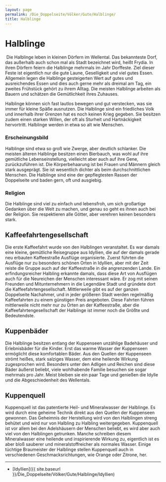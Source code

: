 ```yaml
---
layout: page
permalink: /Die_Doppelseite/Völker/Gute/Halblinge/
title: Halblinge
---
```


# Halblinge

<img alt="" src="{{ site.baseurl }}/assets/images/rassen/halbling.jpg" />
Die Halblinge leben in kleinen Dörfern im Wellental. Das bekannteste Dorf, das außerhalb auch schon mal als Stadt bezeichnet wird, heißt Frydia. In ihren Dörfern feiern die Halblinge mehrmals im Jahr Dorffeste. Ziel dieser Feste ist eigentlich nur die gute Laune, Geselligkeit und viel gutes Essen. Allgemein legen die Halblinge gesteigerten Wert auf gutes und ausreichendes Essen und dies auch gerne mehr als dreimal am Tag, ein zweites Frühstück gehört zu ihrem Alltag. Die meisten Halblinge arbeiten als Bauern und schätzen die Gemütlichkeit ihres Zuhauses.

Halblinge können sich fast lautlos bewegen und gut verstecken, was sie immer für kleine Späße ausnutzen. Die Halblinge sind ein friedliches Volk und innerhalb ihrer Grenzen hat es noch keinen Krieg gegeben. Sie besitzen zudem einen starken Willen, der oft als Sturheit und Hartnäckigkeit hervortritt. Halblinge werden in etwa so alt wie Menschen.

### Erscheinungsbild

Halblinge sind etwa so groß wie Zwerge, aber deutlich schlanker. Die meisten älteren Halblinge besitzen einen Bierbauch, was wohl auf ihre gemütliche Lebenseinstellung, vielleicht aber auch auf ihre Gene, zurückzuführen ist. Die Körperbehaarung ist bei Frauen und Männern gleich stark ausgeprägt. Sie ist wesentlich dichter als beim durchschnittlichen Menschen. Die Halblinge sind eine der gepflegtesten Rassen der Doppelseite und baden gern, oft und ausgiebig.

### Religion

Die Halblinge sind viel zu einfach und lebensfroh, um sich großartige Gedanken über die Welt zu machen, und genau so geht es ihnen auch bei der Religion. Sie respektieren alle Götter, aber verehren keinen besonders stark.

## Kaffeefahrtengesellschaft

Die erste Kaffeefahrt wurde von den Halblingen veranstaltet. Es war damals eine kleine, gemütliche Reisegruppe aus Idyllien, die auf der damals gerade neu erbauten Kaffeestraße Ausflüge organisierte. Zuerst führten die Ausflüge nur zu besonders schönen Orten in Idyllien, aber mit der Zeit reiste die Gruppe auch auf der Kaffeestraße in die angrenzenden Lande. Ein erfindungsreicher Halbling erkannte damals, dass diese Art von Ausflügen auch für die Neureichen der Menschen interessant wäre. Er zog mit seinen Freunden und Mitunternehmern in die Legendäre Stadt und gründete dort die Kaffeefahrtengesellschaft. Mittlerweile gibt es auf der ganzen Doppelseite Nachahmer, und in jeder größeren Stadt werden regelmäßig Kaffeefahrten zu einem günstigen Preis angeboten. Diese Fahrten führen mittlerweile nicht mehr nur zu Orten an der Kaffeestraße, aber die Kaffeefahrtengesellschaft der Halblinge ist immer noch die Größte und Bedeutendste.

## Kuppenbäder

Die Halblinge besitzen entlang der Kuppenseen unzählige Badehäuser und Erlebnisbäder für die Kinder. Erst das warme Wasser der Kuppenseen ermöglicht diese komfortablen Bäder. Aus den Quellen der Kuppenseen strömt heißes, stark salziges Wasser, dem eine heilende Wirkung zugesprochen wird. Besonders unter den Adligen und Reichen sind diese Bäder äußerst beliebt, viele wohlhabende Familie besuchen sie sogar mehrmals pro Jahr. Meist bleiben sie ein paar Tage und genießen die Idylle und die Abgeschiedenheit des Wellentals.

## Kuppenquell

Kuppenquell ist das patentierte Heil- und Mineralwasser der Halblinge. Es wird durch eine geheime Technik direkt aus den Quellen der Kuppenseen gewonnen. Das Geheimnis der Herstellung wird von den Halblingen streng behütet und wird nur von Halbling zu Halbling weitergegeben. Kuppenquell ist vor allem bei den Adelshäusern der Menschen beliebt, es wird aber auch viel von den Halblingen getrunken. Manche schreiben diesem Mineralwasser eine heilende und inspirierende Wirkung zu, eigentlich ist es aber bloß sauberer und mineralstoffreicher als normales Wasser. Einige tüchtige Braumeister der Halblinge stellen Kuppenquell auch in verschiedenen Geschmacksrichtungen, wie Orange oder Zitrone, her.


***
- [Idyllien]({{ site.baseurl }}/Die_Doppelseite/Völker/Gute/Halblinge/Idyllien)

